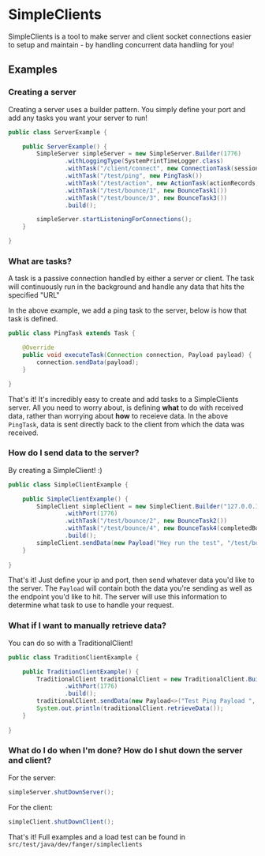 # SimpleClients
SimpleClients is a tool to make server and client socket connections easier to setup and maintain - by handling 
concurrent data handling for you!

## Examples

### Creating a server
Creating a server uses a builder pattern. You simply define your port and add any tasks you want your server to run!
```java
public class ServerExample {

    public ServerExample() {
        SimpleServer simpleServer = new SimpleServer.Builder(1776)
                .withLoggingType(SystemPrintTimeLogger.class)
                .withTask("/client/connect", new ConnectionTask(sessionIdToUsers, connectionIdToSessionId))
                .withTask("/test/ping", new PingTask())
                .withTask("/test/action", new ActionTask(actionRecords, sessionIdToUsers, connectionIdToSessionId))
                .withTask("/test/bounce/1", new BounceTask1())
                .withTask("/test/bounce/3", new BounceTask3())
                .build();

        simpleServer.startListeningForConnections();
    }

}
```

### What are tasks?
A task is a passive connection handled by either a server or client. The task will continuously run in the background 
and handle any data that hits the specified "URL"

In the above example, we add a ping task to the server, below is how that task is defined.
```java
public class PingTask extends Task {

    @Override
    public void executeTask(Connection connection, Payload payload) {
        connection.sendData(payload);
    }

}
```
That's it! It's incredibly easy to create and add tasks to a SimpleClients server. All you need to worry about, is 
defining **what** to do with received data, rather than worrying about **how** to receieve data.
In the above `PingTask`, data is sent directly back to the client from which the data was received.

### How do I send data to the server?
By creating a SimpleClient! :)
```java
public class SimpleClientExample {

    public SimpleClientExample() {
        SimpleClient simpleClient = new SimpleClient.Builder("127.0.0.1")
                .withPort(1776)
                .withTask("/test/bounce/2", new BounceTask2())
                .withTask("/test/bounce/4", new BounceTask4(completedBounceTest))
                .build();
        simpleClient.sendData(new Payload("Hey run the test", "/test/bounce/1"));
    }
    
}
```
That's it! Just define your ip and port, then send whatever data you'd like to the server. The `Payload` will contain 
both the data you're sending as well as the endpoint you'd like to hit. The server will use this information to 
determine what task to use to handle your request.

### What if I want to manually retrieve data?
You can do so with a TraditionalClient!
```java
public class TraditionClientExample {

    public TraditionClientExample() {
        TraditionalClient traditionalClient = new TraditionalClient.Builder("127.0.0.1")
                .withPort(1776)
                .build();
        traditionalClient.sendData(new Payload<>("Test Ping Payload ", "/test/ping"));
        System.out.println(traditionalClient.retrieveData());
    }
    
}
```

### What do I do when I'm done? How do I shut down the server and client?
For the server:
```java
simpleServer.shutDownServer();
```
For the client:
```java
simpleClient.shutDownClient();
```

That's it! Full examples and a load test can be found in
`src/test/java/dev/fanger/simpleclients`
